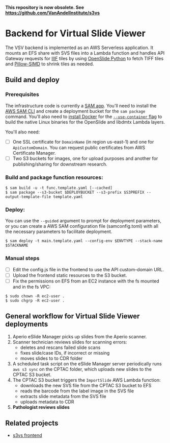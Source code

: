 **This repository is now obsolete. See https://github.com/VanAndelInstitute/s3vs**

# Backend for Virtual Slide Viewer
The VSV backend is implemented as an AWS Serverless application. It mounts an EFS share with SVS files into a Lambda function and handles API Gateway requests for [IIIF](https://iiif.io/api/image/3.0/) tiles by using [OpenSlide Python](https://openslide.org/api/python/) to fetch TIFF tiles and [Pillow-SIMD](https://github.com/uploadcare/pillow-simd) to shrink tiles as needed.

## Build and deploy

### Prerequisites
The infrastructure code is currently a [SAM app](https://docs.aws.amazon.com/serverless-application-model/latest/developerguide/what-is-sam.html). You'll need to install the [AWS SAM CLI](https://docs.aws.amazon.com/serverless-application-model/latest/developerguide/serverless-sam-cli-install.html) and create a deployment bucket for the `sam package` command. You'll also need to [install Docker](https://docs.aws.amazon.com/serverless-application-model/latest/developerguide/serverless-sam-cli-install-mac.html#serverless-sam-cli-install-mac-docker) for the [`--use-container` flag](https://docs.aws.amazon.com/serverless-application-model/latest/developerguide/serverless-sam-cli-using-build.html#build-zip-archive) to build the native Linux binaries for the OpenSlide and libdmtx Lambda layers.

You'll also need:
- [ ] One SSL certificate for `DomainName` (in region us-east-1) and one for `ApiCustomDomain`. You can request public certificates from AWS Certificate Manager.
- [ ] Two S3 buckets for images, one for upload purposes and another for publishing/sharing for downstream research.
### Build and package function resources:
```
$ sam build -u -t func.template.yaml [--cached]
$ sam package --s3-bucket $DEPLOYBUCKET --s3-prefix $S3PREFIX --output-template-file template.yaml
```

### Deploy:
You can use the `--guided` argument to prompt for deployment parameters, or you can create a AWS SAM configuration file (samconfig.toml) with all the necessary parameters to facilitate deployment.
```
$ sam deploy -t main.template.yaml --config-env $ENVTYPE --stack-name $STACKNAME
```

### Manual steps
- [ ] Edit the config.js file in the frontend to use the API custom-domain URL.
- [ ] Upload the frontend static resources to the S3 bucket.
- [ ] Fix the permissions on EFS from an EC2 instance with the fs mounted and in the fs VPC:
```
$ sudo chown -R ec2-user .
$ sudo chgrp -R ec2-user .
```

## General workflow for Virtual Slide Viewer deployments
1. Aperio eSlide Manager picks up slides from the Aperio scanner.
1. Scanner technician reviews slides for scanning errors:
    - deletes and rescans failed slide scans
    - fixes slide/case IDs, if incorrect or missing
    - moves slides to to CDR folder
1. A scheduled task script on the eSlide Manager server periodically runs `aws s3 sync` on the CPTAC folder, which uploads new slides to the CPTAC S3 bucket.
1. The CPTAC S3 bucket triggers the `ImportSlide` AWS Lambda function:
    - downloads the new SVS file from the CPTAC S3 bucket to EFS
    - reads the barcode from the label image in the SVS file
    - extracts slide metadata from the SVS file
    - uploads metadata to CDR
1.	**Pathologist reviews slides**

## Related projects
- [s3vs frontend](https://github.com/rmontroy/s3vs)
